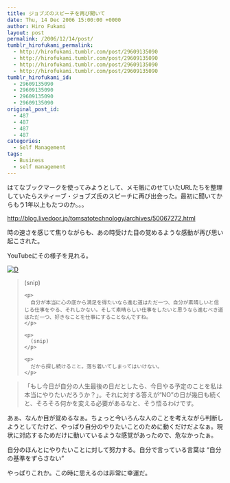 ```yaml
---
title: ジョブズのスピーチを再び聞いて
date: Thu, 14 Dec 2006 15:00:00 +0000
author: Hiro Fukami
layout: post
permalink: /2006/12/14/post/
tumblr_hirofukami_permalink:
  - http://hirofukami.tumblr.com/post/29609135090
  - http://hirofukami.tumblr.com/post/29609135090
  - http://hirofukami.tumblr.com/post/29609135090
  - http://hirofukami.tumblr.com/post/29609135090
tumblr_hirofukami_id:
  - 29609135090
  - 29609135090
  - 29609135090
  - 29609135090
original_post_id:
  - 487
  - 487
  - 487
  - 487
categories:
  - Self Management
tags:
  - Business
  - self management
---
```

<div class="section">
  <p>
    はてなブックマークを使ってみようとして、メモ帳にのせていたURLたちを整理していたらスティーブ・ジョブズ氏のスピーチに再び出会った。最初に聞いてからもう1年以上もたつのか。。。
  </p>
  
  <p>
    <a href="http://blog.livedoor.jp/tomsatotechnology/archives/50067272.html" target="_blank"><a href="http://blog.livedoor.jp/tomsatotechnology/archives/50067272.html" target="_blank">http://blog.livedoor.jp/tomsatotechnology/archives/50067272.html</a></a>
  </p>
  
  <p>
    時の速さを感じて焦りながらも、あの時受けた目の覚めるような感動が再び思い起こされた。
  </p>
  
  <p>
    YouTubeにその様子を見れる。
  </p>
  
  <p>
    <a href="http://d.hatena.ne.jp/video/youtube/60cDHb-tvMA" target="_blank"><img src="http://d.hatena.ne.jp/images/d_entry.gif?w=830" alt="D" border="0" style="vertical-align:bottom;" title="この動画を含む日記" data-recalc-dims="1" /></a>
  </p>
  
  <blockquote>
    <p>
      (snip)
    </p>
    
    <p>
      自分が本当に心の底から満足を得たいなら進む道はただ一つ、自分が素晴しいと信じる仕事をやる、それしかない。そして素晴らしい仕事をしたいと思うなら進むべき道はただ一つ、好きなことを仕事にすることなんですね。
    </p>
    
    <p>
      (snip)
    </p>
    
    <p>
      だから探し続けること。落ち着いてしまってはいけない。
    </p>
  </blockquote>
  
  <blockquote>
    <p>
      「もし今日が自分の人生最後の日だとしたら、今日やる予定のことを私は本当にやりたいだろうか？」。それに対する答えが“NO”の日が幾日も続くと、そろそろ何かを変える必要があるなと、そう悟るわけです。
    </p>
  </blockquote>
  
  <p>
    あぁ、なんか目が覚めるなぁ。ちょっと今いろんな人のことを考えながら判断しようとしてたけど、やっぱり自分のやりたいことのために動くだけだよなぁ。現状に対応するためだけに動いているような感覚があったので、危なかったぁ。
  </p>
  
  <p>
    自分のほんとにやりたいことに対して努力する。自分で言っている言葉は &#8220;自分の基準をずらさない&#8221;
  </p>
  
  <p>
    やっぱりこれか。この時に思えるのは非常に幸運だ。
  </p>
</div>